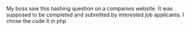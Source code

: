 My boss saw this hashing question on a companies website. It was supposed to be completed and submitted by interested job applicants. I chose the code it in php
